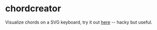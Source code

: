 # chordcreator
Visualize chords on a SVG keyboard, try it out [here](https://smba.github.io/chordcreator/) -- hacky but useful.
